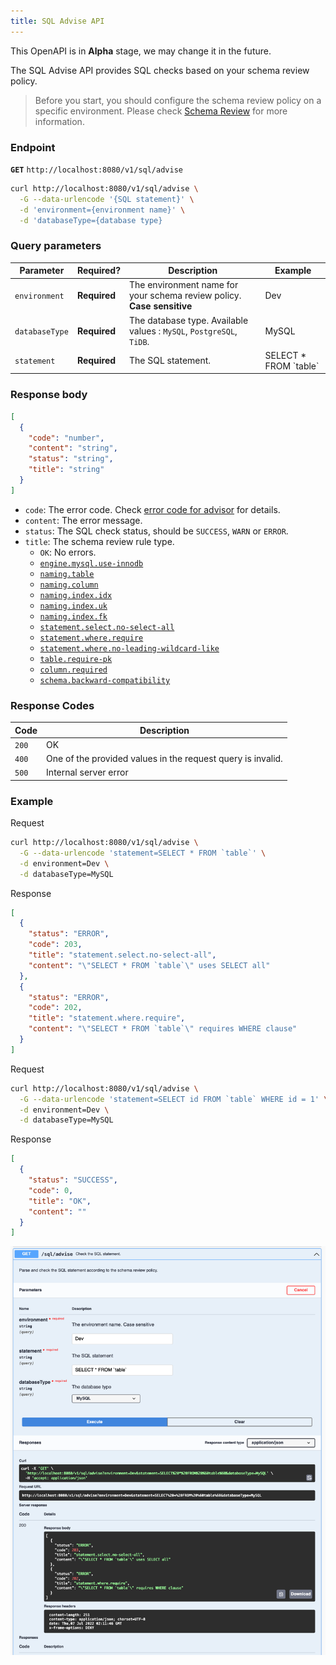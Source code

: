 ```yaml
---
title: SQL Advise API
---
```


<hint-block type="warning">

This OpenAPI is in **Alpha** stage, we may change it in the future.

</hint-block>

The SQL Advise API provides SQL checks based on your schema review policy.

> Before you start, you should configure the schema review policy on a specific environment. Please check [Schema Review](/docs/features/schema-review/overview) for more information.

### Endpoint

**`GET`** `http://localhost:8080/v1/sql/advise`

```bash
curl http://localhost:8080/v1/sql/advise \
  -G --data-urlencode '{SQL statement}' \
  -d 'environment={environment name}' \
  -d 'databaseType={database type}
```

### Query parameters

| Parameter      | Required?    | Description                                                            | Example                  |
| -------------- | ------------ | ---------------------------------------------------------------------- | ------------------------ |
| `environment`  | **Required** | The environment name for your schema review policy. **Case sensitive** | Dev                      |
| `databaseType` | **Required** | The database type. Available values : `MySQL`, `PostgreSQL`, `TiDB`.   | MySQL                    |
| `statement`    | **Required** | The SQL statement.                                                     | SELECT \* FROM \`table\` |

### Response body

```json
[
  {
    "code": "number",
    "content": "string",
    "status": "string",
    "title": "string"
  }
]
```

- `code`: The error code. Check [error code for advisor](/docs/reference/error-code/advisor) for details.
- `content`: The error message.
- `status`: The SQL check status, should be `SUCCESS`, `WARN` or `ERROR`.
- `title`: The schema review rule type.
  - `OK`: No errors.
  - [`engine.mysql.use-innodb`](/docs/features/schema-review/engine-mysql-use-innodb)
  - [`naming.table`](/docs/features/schema-review/naming-table)
  - [`naming.column`](/docs/features/schema-review/naming-column)
  - [`naming.index.idx`](/docs/features/schema-review/naming-index-idx)
  - [`naming.index.uk`](/docs/features/schema-review/naming-index-uk)
  - [`naming.index.fk`](/docs/features/schema-review/naming-index-fk)
  - [`statement.select.no-select-all`](/docs/features/schema-review/query-select-no-select-all)
  - [`statement.where.require`](/docs/features/schema-review/query-where-require)
  - [`statement.where.no-leading-wildcard-like`](/docs/features/schema-review/query-where-no-leading-wildcard-like)
  - [`table.require-pk`](/docs/features/schema-review/table-require-pk)
  - [`column.required`](/docs/features/schema-review/column-required)
  - [`schema.backward-compatibility`](/docs/features/schema-review/schema-migration-compatibility)

### Response Codes

| Code  | Description                                                 |
| ----- | ----------------------------------------------------------- |
| `200` | OK                                                          |
| `400` | One of the provided values in the request query is invalid. |
| `500` | Internal server error                                       |

### Example

Request

```bash
curl http://localhost:8080/v1/sql/advise \
  -G --data-urlencode 'statement=SELECT * FROM `table`' \
  -d environment=Dev \
  -d databaseType=MySQL
```

Response

```json
[
  {
    "status": "ERROR",
    "code": 203,
    "title": "statement.select.no-select-all",
    "content": "\"SELECT * FROM `table`\" uses SELECT all"
  },
  {
    "status": "ERROR",
    "code": 202,
    "title": "statement.where.require",
    "content": "\"SELECT * FROM `table`\" requires WHERE clause"
  }
]
```

Request

```bash
curl http://localhost:8080/v1/sql/advise \
  -G --data-urlencode 'statement=SELECT id FROM `table` WHERE id = 1' \
  -d environment=Dev \
  -d databaseType=MySQL
```

Response

```json
[
  {
    "status": "SUCCESS",
    "code": 0,
    "title": "OK",
    "content": ""
  }
]
```

![openapi-sql-advise](/static/docs/openapi-sql-advise.webp)
